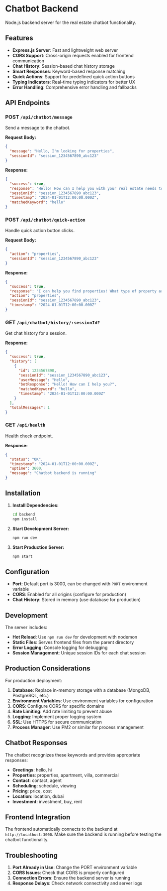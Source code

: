 # Chatbot Backend

Node.js backend server for the real estate chatbot functionality.

## Features

- **Express.js Server**: Fast and lightweight web server
- **CORS Support**: Cross-origin requests enabled for frontend communication
- **Chat History**: Session-based chat history storage
- **Smart Responses**: Keyword-based response matching
- **Quick Actions**: Support for predefined quick action buttons
- **Typing Indicators**: Real-time typing indicators for better UX
- **Error Handling**: Comprehensive error handling and fallbacks

## API Endpoints

### POST `/api/chatbot/message`
Send a message to the chatbot.

**Request Body:**
```json
{
  "message": "Hello, I'm looking for properties",
  "sessionId": "session_1234567890_abc123"
}
```

**Response:**
```json
{
  "success": true,
  "response": "Hello! How can I help you with your real estate needs today?",
  "sessionId": "session_1234567890_abc123",
  "timestamp": "2024-01-01T12:00:00.000Z",
  "matchedKeyword": "hello"
}
```

### POST `/api/chatbot/quick-action`
Handle quick action button clicks.

**Request Body:**
```json
{
  "action": "properties",
  "sessionId": "session_1234567890_abc123"
}
```

**Response:**
```json
{
  "success": true,
  "response": "I can help you find properties! What type of property are you looking for?",
  "action": "properties",
  "sessionId": "session_1234567890_abc123",
  "timestamp": "2024-01-01T12:00:00.000Z"
}
```

### GET `/api/chatbot/history/:sessionId?`
Get chat history for a session.

**Response:**
```json
{
  "success": true,
  "history": [
    {
      "id": 1234567890,
      "sessionId": "session_1234567890_abc123",
      "userMessage": "Hello",
      "botResponse": "Hello! How can I help you?",
      "matchedKeyword": "hello",
      "timestamp": "2024-01-01T12:00:00.000Z"
    }
  ],
  "totalMessages": 1
}
```

### GET `/api/health`
Health check endpoint.

**Response:**
```json
{
  "status": "OK",
  "timestamp": "2024-01-01T12:00:00.000Z",
  "uptime": 3600,
  "message": "Chatbot backend is running"
}
```

## Installation

1. **Install Dependencies:**
   ```bash
   cd backend
   npm install
   ```

2. **Start Development Server:**
   ```bash
   npm run dev
   ```

3. **Start Production Server:**
   ```bash
   npm start
   ```

## Configuration

- **Port**: Default port is 3000, can be changed with `PORT` environment variable
- **CORS**: Enabled for all origins (configure for production)
- **Chat History**: Stored in memory (use database for production)

## Development

The server includes:
- **Hot Reload**: Use `npm run dev` for development with nodemon
- **Static Files**: Serves frontend files from the parent directory
- **Error Logging**: Console logging for debugging
- **Session Management**: Unique session IDs for each chat session

## Production Considerations

For production deployment:

1. **Database**: Replace in-memory storage with a database (MongoDB, PostgreSQL, etc.)
2. **Environment Variables**: Use environment variables for configuration
3. **CORS**: Configure CORS for specific domains
4. **Rate Limiting**: Add rate limiting to prevent abuse
5. **Logging**: Implement proper logging system
6. **SSL**: Use HTTPS for secure communication
7. **Process Manager**: Use PM2 or similar for process management

## Chatbot Responses

The chatbot recognizes these keywords and provides appropriate responses:

- **Greetings**: hello, hi
- **Properties**: properties, apartment, villa, commercial
- **Contact**: contact, agent
- **Scheduling**: schedule, viewing
- **Pricing**: price, cost
- **Location**: location, dubai
- **Investment**: investment, buy, rent

## Frontend Integration

The frontend automatically connects to the backend at `http://localhost:3000`. Make sure the backend is running before testing the chatbot functionality.

## Troubleshooting

1. **Port Already in Use**: Change the PORT environment variable
2. **CORS Issues**: Check that CORS is properly configured
3. **Connection Errors**: Ensure the backend server is running
4. **Response Delays**: Check network connectivity and server logs
